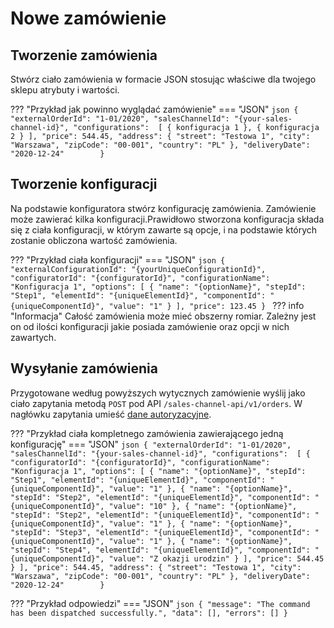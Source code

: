 # Nowe zamówienie
## Tworzenie zamówienia
Stwórz ciało zamówienia w formacie JSON stosując właściwe dla twojego sklepu atrybuty i wartości.

??? "Przykład jak powinno wyglądać zamówienie"
    === "JSON"
    ```json
    {
      "externalOrderId": "1-01/2020",
      "salesChannelId": "{your-sales-channel-id}",
      "configurations": 
          [
              { konfiguracja 1 },
              { konfiguracja 2 }
          ],
      "price": 544.45,
      "address": {
        "street": "Testowa 1",
        "city": "Warszawa",
        "zipCode": "00-001",
        "country": "PL"
      },
      "deliveryDate": "2020-12-24"       
    }
    ```

## Tworzenie konfiguracji

Na podstawie konfiguratora stwórz konfigurację zamówienia. Zamówienie może zawierać kilka konfiguracji.Prawidłowo stworzona konfiguracja składa się z ciała konfiguracji, w którym zawarte są opcje, i na podstawie których zostanie obliczona wartość zamówienia.

??? "Przykład ciała konfiguracji"
    === "JSON"
    ```json
        {
          "externalConfigurationId": "{yourUniqueConfigurationId}",
          "configuratorId": "{configuratorId}",
          "configurationName": "Konfiguracja 1",
          "options":
          [
            {
              "name": "{optionName}",
              "stepId": "Step1",
              "elementId": "{uniqueElementId}",
              "componentId": "{uniqueComponentId}",
              "value": "1"
            }
          ],
          "price": 123.45
        }
    ```
??? info "Informacja"
    Całość zamówienia może mieć obszerny romiar. Zależny jest on od ilości konfiguracji jakie posiada zamówienie oraz opcji w nich zawartych.

## Wysyłanie zamówienia

Przygotowane według powyższych wytycznych zamówienie wyślij jako ciało zapytania metodą `POST` pod API `/sales-channel-api/v1/orders`. W nagłówku zapytania umieść [dane autoryzacyjne](../../authorization).

??? "Przykład ciała kompletnego zamówienia zawierającego jedną konfigurację"
    === "JSON"
    ```json
    {
      "externalOrderId": "1-01/2020",
      "salesChannelId": "{your-sales-channel-id}",
      "configurations": 
          [
            {
              "configuratorId": "{configuratorId}",
              "configurationName": "Konfiguracja 1",
              "options":
              [
                {
                  "name": "{optionName}",
                  "stepId": "Step1",
                  "elementId": "{uniqueElementId}",
                  "componentId": "{uniqueComponentId}",
                  "value": "1"
                },
                {
                  "name": "{optionName}",
                  "stepId": "Step2",
                  "elementId": "{uniqueElementId}",
                  "componentId": "{uniqueComponentId}",
                  "value": "10"
                },
                {
                  "name": "{optionName}",
                  "stepId": "Step2",
                  "elementId": "{uniqueElementId}",
                  "componentId": "{uniqueComponentId}",
                  "value": "1"
                },
                {
                  "name": "{optionName}",
                  "stepId": "Step3",
                  "elementId": "{uniqueElementId}",
                  "componentId": "{uniqueComponentId}",
                  "value": "1"
                },
                {
                  "name": "{optionName}",
                  "stepId": "Step4",
                  "elementId": "{uniqueElementId}",
                  "componentId": "{uniqueComponentId}",
                  "value": "Z okazji urodzin"
                }
              ],
              "price": 544.45
            }
          ],
      "price": 544.45,
      "address": {
        "street": "Testowa 1",
        "city": "Warszawa",
        "zipCode": "00-001",
        "country": "PL"
      },
      "deliveryDate": "2020-12-24"       
    }
    ```

??? "Przykład odpowiedzi"
    === "JSON"
    ``` json
    {
        "message": "The command has been dispatched successfully.",
        "data": [],
        "errors": []
    }
    ```
